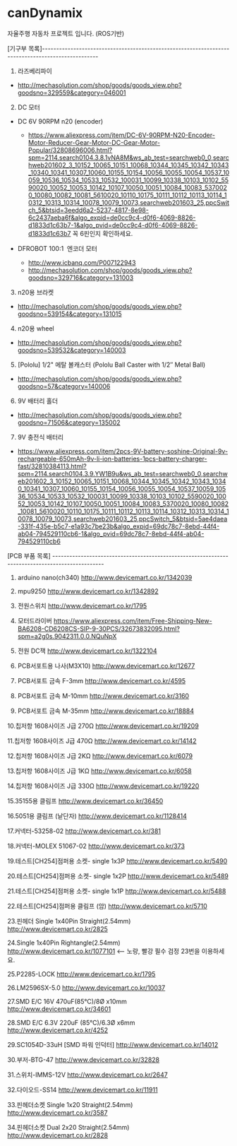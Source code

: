 # canDynamix
자율주행 자동차 프로젝트 입니다. (ROS기반)



[기구부 목록]-------------------------------------------------------------------------------------------------- 

 1. 라즈베리파이  
  - http://mechasolution.com/shop/goods/goods_view.php?goodsno=329559&category=046001

 2. DC 모터    
 - DC 6V 90RPM n20 (encoder)  
   - https://www.aliexpress.com/item/DC-6V-90RPM-N20-Encoder-Motor-Reducer-Gear-Motor-DC-Gear-Motor-Popular/32808696006.html?spm=2114.search0104.3.8.1vNA8M&ws_ab_test=searchweb0_0,searchweb201602_3_10152_10065_10151_10068_10344_10345_10342_10343_10340_10341_10307_10060_10155_10154_10056_10055_10054_10537_10059_10536_10534_10533_10532_100031_10099_10338_10103_10102_5590020_10052_10053_10142_10107_10050_10051_10084_10083_5370020_10080_10082_10081_5610020_10110_10175_10111_10112_10113_10114_10312_10313_10314_10078_10079_10073,searchweb201603_25,ppcSwitch_5&btsid=3eedd6a2-5237-4817-8e98-6c2437aeba6f&algo_expid=de0cc9c4-d0f6-4069-8826-d1833d1c63b7-1&algo_pvid=de0cc9c4-d0f6-4069-8826-d1833d1c63b7
   꼭 6핀인지 확인하세요.

 - DFROBOT 100:1  엔코더 모터   
   - http://www.icbanq.com/P007122943
   - http://mechasolution.com/shop/goods/goods_view.php?goodsno=329716&category=131003
    
 3. n20용 브라켓 
 - http://mechasolution.com/shop/goods/goods_view.php?goodsno=539154&category=131015

 4. n20용 wheel 
  - http://mechasolution.com/shop/goods/goods_view.php?goodsno=539532&category=140003

 5. [Pololu] 1/2" 메탈 볼캐스터 (Pololu Ball Caster with 1/2″ Metal Ball) 
  - http://mechasolution.com/shop/goods/goods_view.php?goodsno=57&category=140006

 6. 9V 배터리 홀더 
 - http://mechasolution.com/shop/goods/goods_view.php?goodsno=71506&category=135002

 7. 9V 충전식 배터리 
 - https://www.aliexpress.com/item/2pcs-9V-battery-soshine-Original-9v-rechargeable-650mAh-9v-li-ion-batteries-1pcs-battery-charger-fast/32810384113.html?spm=2114.search0104.3.9.YW1B9u&ws_ab_test=searchweb0_0,searchweb201602_3_10152_10065_10151_10068_10344_10345_10342_10343_10340_10341_10307_10060_10155_10154_10056_10055_10054_10537_10059_10536_10534_10533_10532_100031_10099_10338_10103_10102_5590020_10052_10053_10142_10107_10050_10051_10084_10083_5370020_10080_10082_10081_5610020_10110_10175_10111_10112_10113_10114_10312_10313_10314_10078_10079_10073,searchweb201603_25,ppcSwitch_5&btsid=5ae4daea-331f-435e-b5c7-e1a93c7be23b&algo_expid=69dc78c7-8ebd-44f4-ab04-794529110cb6-1&algo_pvid=69dc78c7-8ebd-44f4-ab04-794529110cb6



[PCB 부품 목록] ------------------------------------------------------------------------------------------------


1. arduino nano(ch340)		http://www.devicemart.co.kr/1342039

2. mpu9250			http://www.devicemart.co.kr/1342892

3. 전원스위치			http://www.devicemart.co.kr/1795

4. 모터드라이버			https://www.aliexpress.com/item/Free-Shipping-New-BA6208-CD6208CS-SIP-9-30PCS/32673832095.html?spm=a2g0s.9042311.0.0.NQuNpX

5. 전원 DC잭			http://www.devicemart.co.kr/1322104

6. PCB서포트용 나사(M3X10)		http://www.devicemart.co.kr/12677

7. PCB서포트 금속 F-3mm		http://www.devicemart.co.kr/4595

8. PCB서포트 금속 M-10mm		http://www.devicemart.co.kr/3160

9. PCB서포트 금속 M-35mm		http://www.devicemart.co.kr/18884

10.칩저항 1608사이즈 J급 270Ω	http://www.devicemart.co.kr/19209

11.칩저항 1608사이즈 J급 470Ω	http://www.devicemart.co.kr/14142

12.칩저항 1608사이즈 J급 2KΩ		http://www.devicemart.co.kr/6079

13.칩저항 1608사이즈 J급 1KΩ		http://www.devicemart.co.kr/6058

14.칩저항 1608사이즈 J급 330Ω	http://www.devicemart.co.kr/19220

15.35155용 클림프			http://www.devicemart.co.kr/36450

16.5051용 클림프 (낱단자)		http://www.devicemart.co.kr/1128414

17.커넥터-53258-02			http://www.devicemart.co.kr/381

18.커넥터-MOLEX 51067-02		http://www.devicemart.co.kr/373

19.테스트[CH254]점퍼용 소켓- single 1x3P http://www.devicemart.co.kr/5490

20.테스트[CH254]점퍼용 소켓- single 1x2P http://www.devicemart.co.kr/5489

21.테스트[CH254]점퍼용 소켓- single 1x1P http://www.devicemart.co.kr/5488

22.테스트[CH254]점퍼용 클림프 (암)	    http://www.devicemart.co.kr/5710

23.핀헤더 Single 1x40Pin Straight(2.54mm) http://www.devicemart.co.kr/2825

24.Single 1x40Pin Rightangle(2.54mm)	http://www.devicemart.co.kr/1077101  <-- 노랑, 빨강 필수 검정 23번을 이용하세요.

25.P2285-LOCK			http://www.devicemart.co.kr/1795

26.LM2596SX-5.0			http://www.devicemart.co.kr/10037

27.SMD E/C 16V 470uF(85℃)/8Ø x10mm http://www.devicemart.co.kr/34601

28.SMD E/C 6.3V 220uF (85℃)/6.3Ø x6mm http://www.devicemart.co.kr/4252

29.SC1054D-33uH [SMD 파워 인덕터]	http://www.devicemart.co.kr/14012

30.부저-BTG-47			http://www.devicemart.co.kr/32828

31.스위치-IMMS-12V			http://www.devicemart.co.kr/2647

32.다이오드-SS14			http://www.devicemart.co.kr/11911

33.핀헤더소켓 Single 1x20 Straight(2.54mm) http://www.devicemart.co.kr/3587

34.핀헤더소켓 Dual 2x20 Straight(2.54mm) http://www.devicemart.co.kr/2828

